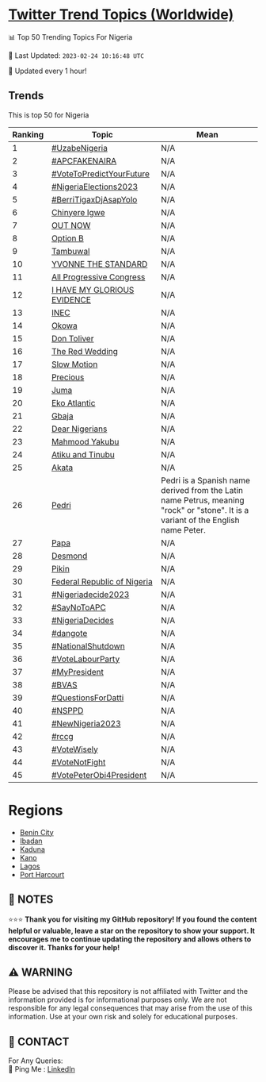 [Twitter Trend Topics (Worldwide)](https://github.com/ErcinDedeoglu/Twitter-Trend-Topics)
==========


📊 Top 50 Trending Topics For Nigeria

📆 Last Updated: `2023-02-24 10:16:48 UTC`

🔧 Updated every 1 hour!


## Trends

This is top 50 for Nigeria

| Ranking | Topic | Mean |
| ------- | ------------ | ------------ |
| 1 | [#UzabeNigeria](http://twitter.com/search?q=%23UzabeNigeria) | N/A |
| 2 | [#APCFAKENAIRA](http://twitter.com/search?q=%23APCFAKENAIRA) | N/A |
| 3 | [#VoteToPredictYourFuture](http://twitter.com/search?q=%23VoteToPredictYourFuture) | N/A |
| 4 | [#NigeriaElections2023](http://twitter.com/search?q=%23NigeriaElections2023) | N/A |
| 5 | [#BerriTigaxDjAsapYolo](http://twitter.com/search?q=%23BerriTigaxDjAsapYolo) | N/A |
| 6 | [Chinyere Igwe](http://twitter.com/search?q=Chinyere+Igwe) | N/A |
| 7 | [OUT NOW](http://twitter.com/search?q=OUT+NOW) | N/A |
| 8 | [Option B](http://twitter.com/search?q=Option+B) | N/A |
| 9 | [Tambuwal](http://twitter.com/search?q=Tambuwal) | N/A |
| 10 | [YVONNE THE STANDARD](http://twitter.com/search?q=YVONNE+THE+STANDARD) | N/A |
| 11 | [All Progressive Congress](http://twitter.com/search?q=All+Progressive+Congress) | N/A |
| 12 | [I HAVE MY GLORIOUS EVIDENCE](http://twitter.com/search?q=I+HAVE+MY+GLORIOUS+EVIDENCE) | N/A |
| 13 | [INEC](http://twitter.com/search?q=INEC) | N/A |
| 14 | [Okowa](http://twitter.com/search?q=Okowa) | N/A |
| 15 | [Don Toliver](http://twitter.com/search?q=Don+Toliver) | N/A |
| 16 | [The Red Wedding](http://twitter.com/search?q=The+Red+Wedding) | N/A |
| 17 | [Slow Motion](http://twitter.com/search?q=Slow+Motion) | N/A |
| 18 | [Precious](http://twitter.com/search?q=Precious) | N/A |
| 19 | [Juma](http://twitter.com/search?q=Juma) | N/A |
| 20 | [Eko Atlantic](http://twitter.com/search?q=Eko+Atlantic) | N/A |
| 21 | [Gbaja](http://twitter.com/search?q=Gbaja) | N/A |
| 22 | [Dear Nigerians](http://twitter.com/search?q=Dear+Nigerians) | N/A |
| 23 | [Mahmood Yakubu](http://twitter.com/search?q=Mahmood+Yakubu) | N/A |
| 24 | [Atiku and Tinubu](http://twitter.com/search?q=Atiku+and+Tinubu) | N/A |
| 25 | [Akata](http://twitter.com/search?q=Akata) | N/A |
| 26 | [Pedri](http://twitter.com/search?q=Pedri) | Pedri is a Spanish name derived from the Latin name Petrus, meaning "rock" or "stone". It is a variant of the English name Peter. |
| 27 | [Papa](http://twitter.com/search?q=Papa) | N/A |
| 28 | [Desmond](http://twitter.com/search?q=Desmond) | N/A |
| 29 | [Pikin](http://twitter.com/search?q=Pikin) | N/A |
| 30 | [Federal Republic of Nigeria](http://twitter.com/search?q=Federal+Republic+of+Nigeria) | N/A |
| 31 | [#Nigeriadecide2023](http://twitter.com/search?q=%23Nigeriadecide2023) | N/A |
| 32 | [#SayNoToAPC](http://twitter.com/search?q=%23SayNoToAPC) | N/A |
| 33 | [#NigeriaDecides](http://twitter.com/search?q=%23NigeriaDecides) | N/A |
| 34 | [#dangote](http://twitter.com/search?q=%23dangote) | N/A |
| 35 | [#NationalShutdown](http://twitter.com/search?q=%23NationalShutdown) | N/A |
| 36 | [#VoteLabourParty](http://twitter.com/search?q=%23VoteLabourParty) | N/A |
| 37 | [#MyPresident](http://twitter.com/search?q=%23MyPresident) | N/A |
| 38 | [#BVAS](http://twitter.com/search?q=%23BVAS) | N/A |
| 39 | [#QuestionsForDatti](http://twitter.com/search?q=%23QuestionsForDatti) | N/A |
| 40 | [#NSPPD](http://twitter.com/search?q=%23NSPPD) | N/A |
| 41 | [#NewNigeria2023](http://twitter.com/search?q=%23NewNigeria2023) | N/A |
| 42 | [#rccg](http://twitter.com/search?q=%23rccg) | N/A |
| 43 | [#VoteWisely](http://twitter.com/search?q=%23VoteWisely) | N/A |
| 44 | [#VoteNotFight](http://twitter.com/search?q=%23VoteNotFight) | N/A |
| 45 | [#VotePeterObi4President](http://twitter.com/search?q=%23VotePeterObi4President) | N/A |



# Regions

* [Benin City](</Nigeria/Benin City.md>)
* [Ibadan](</Nigeria/Ibadan.md>)
* [Kaduna](</Nigeria/Kaduna.md>)
* [Kano](</Nigeria/Kano.md>)
* [Lagos](</Nigeria/Lagos.md>)
* [Port Harcourt](</Nigeria/Port Harcourt.md>)



## 📝 NOTES

⭐⭐⭐ **Thank you for visiting my GitHub repository! If you found the content helpful or valuable, leave a star on the repository to show your support. It encourages me to continue updating the repository and allows others to discover it. Thanks for your help!**


## ⚠️ WARNING

Please be advised that this repository is not affiliated with Twitter and the information provided is for informational purposes only. We are not responsible for any legal consequences that may arise from the use of this information. Use at your own risk and solely for educational purposes.


## 📨 CONTACT

 For Any Queries:  
            🏓 Ping Me : [LinkedIn](https://www.linkedin.com/in/ercindedeoglu/)
